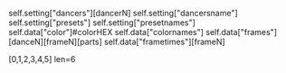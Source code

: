 self.setting["dancers"][dancerN]
self.setting["dancersname"]
self.setting["presets"]
self.setting["presetnames"]
self.data["color"]#colorHEX
self.data["colornames"]
self.data["frames"][danceN][frameN][parts]
self.data["frametimes"][frameN]

[0,1,2,3,4,5]
len=6
